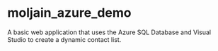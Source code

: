 # moljain_azure_demo
A basic web application that uses the Azure SQL Database and Visual Studio to create a dynamic contact list. 
